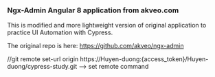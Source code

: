 ### Ngx-Admin Angular 8 application from akveo.com

This is modified and more lightweight version of original application to practice UI Automation with Cypress.

The original repo is here: https://github.com/akveo/ngx-admin

//git remote set-url origin https://Huyen-duong:{access_token}/Huyen-duong/cypress-study.git --> set remote command

